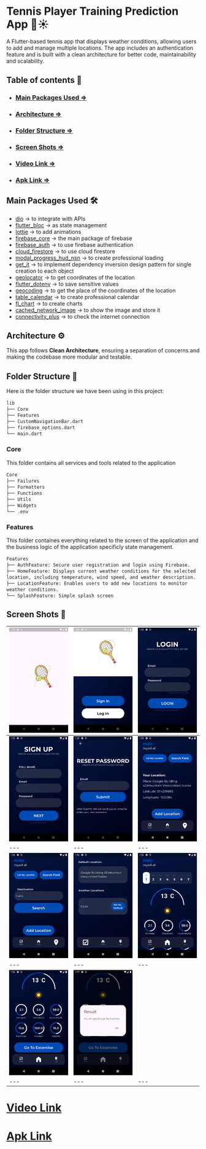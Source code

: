 # Tennis Player Training Prediction App 🎾☀️

A Flutter-based tennis app that displays weather conditions, allowing users to add and manage multiple locations. The app includes an authentication feature and is built with a clean architecture for better code, maintainability and scalability.

## Table of contents 📑

- ### [Main Packages Used =>](#main-packages-used)
- ### [Architecture =>](#architecture)
- ### [Folder Structure =>](#folder-structure)
- ### [Screen Shots =>](#screen-shots)
- ### [Video Link =>](#video-link)
- ### [Apk Link =>](#apk-link)

## Main Packages Used 🛠

- [dio](https://pub.dev/packages/dio) -> to integrate with APIs
- [flutter_bloc](https://pub.dev/packages/flutter_bloc) -> as state management
- [lottie](https://pub.dev/packages/lottie) -> to add animations
- [firebase_core](https://pub.dev/packages/firebase_core) -> the main package of firebase
- [firebase_auth](https://pub.dev/packages/firebase_auth) -> to use firebase authentication
- [cloud_firestore](https://pub.dev/packages/cloud_firestore) -> to use cloud firestore
- [modal_progress_hud_nsn](https://pub.dev/packages/modal_progress_hud_nsn) -> to create professional loading
- [get_it](https://pub.dev/packages/get_it) -> to implement dependency inversion design pattern for single creation to each object
- [geolocator](https://pub.dev/packages/geolocator) -> to get coordinates of the location
- [flutter_dotenv](https://pub.dev/packages/flutter_dotenv) -> to save sensitive values
- [geocoding](https://pub.dev/packages/geocoding) -> to get the place of the coordinates of the location
- [table_calendar](https://pub.dev/packages/table_calendar) -> to create professional calendar
- [fl_chart](https://pub.dev/packages/fl_chart) -> to create charts
- [cached_network_image](https://pub.dev/packages/cached_network_image) -> to show the image and store it
- [connectivity_plus](https://pub.dev/packages/connectivity_plus) -> to check the internet connection

## Architecture ⚙

This app follows **Clean Architecture**, ensuring a separation of concerns and making the codebase more modular and testable.

## Folder Structure 📂

Here is the folder structure we have been using in this project:

```
lib
├── Core
├── Features
├── CustomNavigationBar.dart
├── firebase_options.dart
└── main.dart
```

### Core

This folder contains all services and tools related to the application

```
Core
├── Failures
├── Formatters
├── Functions
├── Utils
├── Widgets
└── .env
```

### Features

This folder containes everything related to the screen of the application and the business logic of the application specificly state management.

```
Features
├── AuthFeature: Secure user registration and login using Firebase.
├── HomeFeature: Displays current weather conditions for the selected location, including temperature, wind speed, and weather description.
├── LocationFeature: Enables users to add new locations to monitor weather conditions.
└── SplashFeature: Simple splash screen
```

## Screen Shots 📸

| <img src="https://github.com/zeyadali06/TennisApp/blob/main/ScreenShots/Screenshot_1732995507.png" width="300"> | <img src="https://github.com/zeyadali06/TennisApp/blob/main/ScreenShots/Screenshot_1732995522.png" width="300"> | <img src="https://github.com/zeyadali06/TennisApp/blob/main/ScreenShots/Screenshot_1732995538.png" width="300"> |
| --------------------------------------------------------------------------------------------------------------- | --------------------------------------------------------------------------------------------------------------- | --------------------------------------------------------------------------------------------------------------- |
| <img src="https://github.com/zeyadali06/TennisApp/blob/main/ScreenShots/Screenshot_1732995556.png" width="300"> | <img src="https://github.com/zeyadali06/TennisApp/blob/main/ScreenShots/Screenshot_1732995561.png" width="300"> | <img src="https://github.com/zeyadali06/TennisApp/blob/main/ScreenShots/Screenshot_1732996123.png" width="300"> |
| ---                                                                                                             | ---                                                                                                             | ---                                                                                                             |
| <img src="https://github.com/zeyadali06/TennisApp/blob/main/ScreenShots/Screenshot_1732996163.png" width="300"> | <img src="https://github.com/zeyadali06/TennisApp/blob/main/ScreenShots/Screenshot_1732996172.png" width="300"> | <img src="https://github.com/zeyadali06/TennisApp/blob/main/ScreenShots/Screenshot_1732996176.png" width="300"> |
| ---                                                                                                             | ---                                                                                                             | ---                                                                                                             |
| <img src="https://github.com/zeyadali06/TennisApp/blob/main/ScreenShots/Screenshot_1732996183.png" width="300"> | <img src="https://github.com/zeyadali06/TennisApp/blob/main/ScreenShots/Screenshot_1732996254.png" width="300"> |
| ---                                                                                                             | ---                                                                                                             | ---                                                                                                             |

# [Video Link](https://drive.google.com/file/d/1x6cjlIgZXG7CABhK7s3l8UVLTrnbKH-g/view?usp=sharing)

# [Apk Link](https://drive.google.com/file/d/15FCHU3Yde7MDqUIL2rgiKEf6e7xnpSOS/view?usp=sharing)
